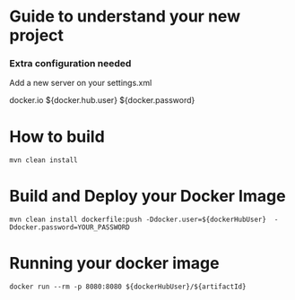 # Guide to understand your new project

### Extra configuration needed 

Add a new server on your settings.xml

<server>
    <id>docker.io</id>
    <username>${docker.hub.user}</username>
    <password>${docker.password}</password>
</server>


# How to build

```
mvn clean install 

```


# Build and Deploy your Docker Image


```
mvn clean install dockerfile:push -Ddocker.user=${dockerHubUser}  -Ddocker.password=YOUR_PASSWORD
```

# Running your docker image

```
docker run --rm -p 8080:8080 ${dockerHubUser}/${artifactId}
```